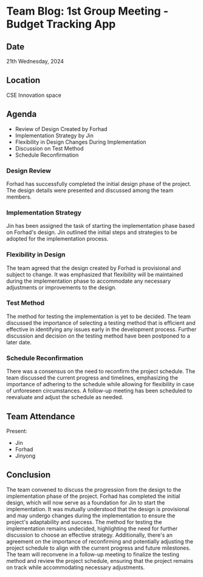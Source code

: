 # Team Blog: 1st Group Meeting - Budget Tracking App

## Date

21th Wednesday, 2024

## Location

CSE Innovation space

## Agenda

- Review of Design Created by Forhad
- Implementation Strategy by Jin
- Flexibility in Design Changes During Implementation
- Discussion on Test Method
- Schedule Reconfirmation

### Design Review

Forhad has successfully completed the initial design phase of the project. The design details were presented and discussed among the team members.

### Implementation Strategy

Jin has been assigned the task of starting the implementation phase based on Forhad's design. Jin outlined the initial steps and strategies to be adopted for the implementation process.

### Flexibility in Design

The team agreed that the design created by Forhad is provisional and subject to change. It was emphasized that flexibility will be maintained during the implementation phase to accommodate any necessary adjustments or improvements to the design.

### Test Method

The method for testing the implementation is yet to be decided. The team discussed the importance of selecting a testing method that is efficient and effective in identifying any issues early in the development process. Further discussion and decision on the testing method have been postponed to a later date.

### Schedule Reconfirmation

There was a consensus on the need to reconfirm the project schedule. The team discussed the current progress and timelines, emphasizing the importance of adhering to the schedule while allowing for flexibility in case of unforeseen circumstances. A follow-up meeting has been scheduled to reevaluate and adjust the schedule as needed.

## Team Attendance

Present:

- Jin
- Forhad
- Jinyong

## Conclusion

The team convened to discuss the progression from the design to the implementation phase of the project. Forhad has completed the initial design, which will now serve as a foundation for Jin to start the implementation. It was mutually understood that the design is provisional and may undergo changes during the implementation to ensure the project's adaptability and success. The method for testing the implementation remains undecided, highlighting the need for further discussion to choose an effective strategy. Additionally, there's an agreement on the importance of reconfirming and potentially adjusting the project schedule to align with the current progress and future milestones. The team will reconvene in a follow-up meeting to finalize the testing method and review the project schedule, ensuring that the project remains on track while accommodating necessary adjustments.
